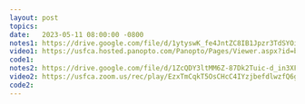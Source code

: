 ```yaml
---
layout: post
topics: 
date:   2023-05-11 08:00:00 -0800
notes1: https://drive.google.com/file/d/1ytyswK_fe4JntZC8IB1Jpzr3TdSYOipA/view?usp=share_link 
video1: https://usfca.hosted.panopto.com/Panopto/Pages/Viewer.aspx?id=bf9ebfbd-cea3-486f-8d73-af93011bdb1a
code1:  
notes2: https://drive.google.com/file/d/1ZcQDY3ltMM6Z-87Dk2Tuic-d_in3XFx0/view?usp=share_link
video2: https://usfca.zoom.us/rec/play/EzxTmCqkT5OsCHcC4IYzjbefdlwzfQ6gGB3Ryd3ucDyuCgHoQJRFkI_R5hNXyx40tMrrL6I22m4Ab1FX.h2t3dJL89AKr1YWz?canPlayFromShare=true&from=share_recording_detail&continueMode=true&componentName=rec-play&originRequestUrl=https%3A%2F%2Fusfca.zoom.us%2Frec%2Fshare%2FyZVtIaou5ea6OIR6KtkXbT10SbYnDSxijz7rbssJl6Acpa8X1eWP5_uSba5FgI94.A8YIEHadFDrUgl8L
code2:
---
```


